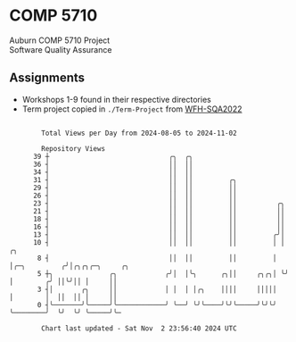 # COMP 5710
Auburn COMP 5710 Project  
Software Quality Assurance

## Assignments
- Workshops 1-9 found in their respective directories
- Term project copied in `./Term-Project` from [WFH-SQA2022](https://github.com/wumphlett/WFH-SQA2022-AUBURN)

```

        Total Views per Day from 2024-08-05 to 2024-11-02

        Repository Views
      39 ┼                              ╭╮  ╭╮
      36 ┤                              ││  ││
      34 ┤                              ││  ││
      31 ┤                              ││  ││         ╭╮
      29 ┤                              ││  ││         ││
      26 ┤                              ││  ││         ││
      23 ┤                              ││  ││         ││          ╭╮
      21 ┤                              ││  ││         ││          ││
      18 ┤                              ││  ││         ││          ││
      16 ┤                              ││  ││         ││          ││
      13 ┤                              ││  ││         ││         ╭╯│
      10 ┤                              ││  ││         ││         │ │             ╭╮
       8 ┤                              ││  ││         ││         │ │╭─╮         ╭╯│╭╮╭╮╭─╮     ╭╮
       5 ┼╮              ╭╮            ╭╯│  │╰╮      ╭╮││     ╭╮╭╮│ ╰╯ │        ╭╯ ││╰╯││ │     ││
       3 ┤│       ╭╮     ││            │ │  │ │╭╮    ││││     │││││    │        │  ││  ││ │     ││
       0 ┤╰───────╯╰─────╯╰────────────╯ ╰──╯ ╰╯╰────╯╰╯╰─────╯╰╯╰╯    ╰────────╯  ╰╯  ╰╯ ╰─────╯╰─

        Chart last updated - Sat Nov  2 23:56:40 2024 UTC
        
```
